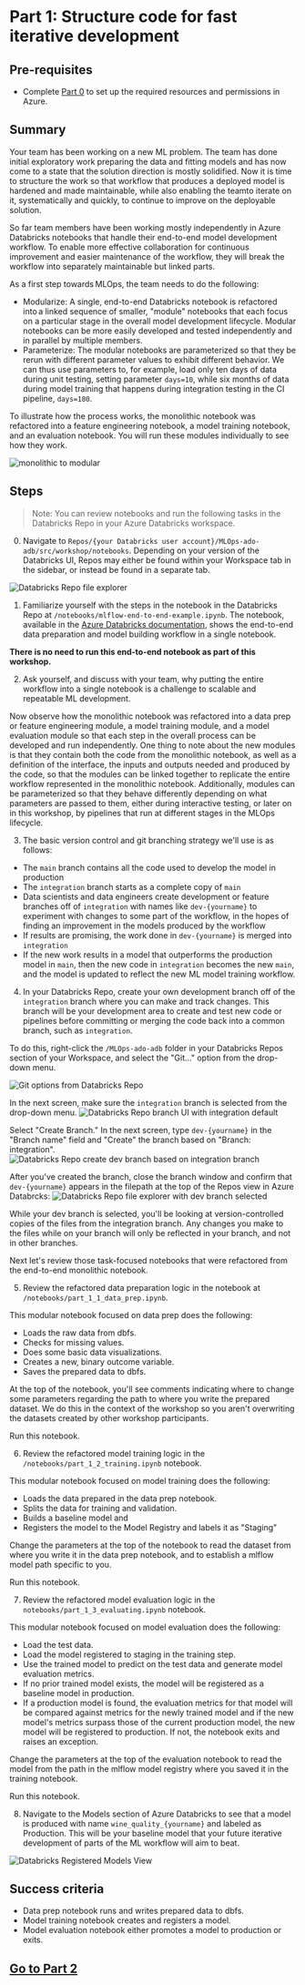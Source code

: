 
# Part 1: Structure code for fast iterative development
## Pre-requisites
- Complete [Part 0](part_0.md) to set up the required resources and permissions in Azure. 


## Summary 
Your team has been working on a new ML problem. The team has done initial exploratory work preparing the data and fitting models and has now come to a state that the solution direction is mostly solidified. Now it is time to structure the work so that workflow that produces a deployed model is hardened and made maintainable, while also enabling the teamto iterate on it, systematically and quickly, to continue to improve on the deployable solution.   

So far team members have been working mostly independently in Azure Databricks notebooks that handle their end-to-end model development workflow. To enable more effective collaboration for continuous improvement and easier maintenance of the workflow, they will break the workflow into separately maintainable but linked parts.

As a first step towards MLOps, the team needs to do the following:  

- Modularize: A single, end-to-end Databricks notebook is refactored into a linked sequence of smaller, "module" notebooks that each focus on a particular stage in the overall model development lifecycle. Modular notebooks can be more easily developed and tested independently and in parallel by multiple members. 
- Parameterize: The modular notebooks are parameterized so that they be rerun with different parameter values to exhibit different behavior. We can thus use parameters to, for example, load only ten days of data during unit testing, setting parameter `days=10`, while six months of data during model training that happens during integration testing in the CI pipeline, `days=180`.

To illustrate how the process works, the monolithic notebook was refactored into a feature engineering notebook, a model training notebook, and an evaluation notebook. You will run these modules individually to see how they work.

 ![monolithic to modular](./images/monolithic_modular.png)

## Steps

> Note: You can review notebooks and run the following tasks in the Databricks Repo in your Azure Databricks workspace. 

0. Navigate to `Repos/{your Databricks user account}/MLOps-ado-adb/src/workshop/notebooks`. Depending on your version of the Databricks UI, Repos may either be found within your Workspace tab in the sidebar, or instead be found in a separate tab.

![Databricks Repo file explorer](images/part_1_db_repo_file_explorer.png)


1. Familiarize yourself with the steps in the
  notebook in the Databricks Repo at `/notebooks/mlflow-end-to-end-example.ipynb`. The notebook, available in the [Azure Databricks documentation](https://learn.microsoft.com/en-us/azure/databricks/mlflow/end-to-end-example), shows the end-to-end data preparation and model building workflow in a single notebook. 
  
  **There is no need to run this end-to-end notebook as part of this workshop.**
   
2. Ask yourself, and discuss with your team, why putting the entire workflow into a single notebook is a challenge to scalable and repeatable ML development.

Now observe how the monolithic notebook was refactored into a data prep or feature engineering module, a model training module, and a model evaluation module so that each step in the overall process can be developed and run independently. One thing to note about the new modules is that they contain both the code from the monolithic notebook, as well as a definition of the interface, the inputs and outputs needed and produced by the code, so that the modules can be linked together to replicate the entire workflow represented in the monolithic notebook. Additionally, modules can be parameterized so that they behave differently depending on what parameters are passed to them, either during interactive testing, or later on in this workshop, by pipelines that run at different stages in the MLOps lifecycle.

3. The basic version control and git branching strategy we'll use is as follows:
- The `main` branch contains all the code used to develop the model in production 
- The `integration` branch starts as a complete copy of `main`
- Data scientists and data engineers create development or feature branches off of `integration` with names like `dev-{yourname}` to experiment with changes to some part of the workflow, in the hopes of finding an improvement in the models produced by the workflow
- If results are promising, the work done in `dev-{yourname}` is merged into `integration`
- If the new work results in a model that outperforms the production model in `main`, then the new code in `integration` becomes the new `main`, and the model is updated to reflect the new ML model training workflow.


4. In your Databricks Repo, create your own development branch off of the `integration` branch where you can make and track changes. This branch will be your development area to create and test new code or pipelines before committing or merging the code back into a common branch, such as `integration`.

To do this, right-click the `/MLOps-ado-adb` folder in your Databricks Repos section of your Workspace, and select the "Git..." option from the drop-down menu.

![Git options from Databricks Repo](images/part_1_git_options_from_adb_repo.png)

In the next screen, make sure the `integration` branch is selected from the drop-down menu.
![Databricks Repo branch UI with integration default](images/part_1_branch_ui_integration.png)

Select "Create Branch." In the next screen, type `dev-{yourname}` in the "Branch name" field and "Create" the branch based on "Branch: integration".
![Databricks Repo create dev branch based on integration branch](images/part_1_adb_create_branch.png)

After you've created the branch, close the branch window and confirm that `dev-{yourname}` appears in the filepath at the top of the Repos view in Azure Databrcks:
![Databricks Repo file explorer with dev branch selected](images/part_1_adb_file_exp_dev.png)

While your dev branch is selected, you'll be looking at version-controlled copies of the files from the integration branch. Any changes you make to the files while on your branch will only be reflected in your branch, and not in other branches. 

Next let's review those task-focused notebooks that were refactored from the end-to-end monolithic notebook.

5. Review the refactored data preparation logic in the notebook at `/notebooks/part_1_1_data_prep.ipynb`.

This modular notebook focused on data prep does the following:

- Loads the raw data from dbfs.
- Checks for missing values.
- Does some basic data visualizations.
- Creates a new, binary outcome variable.
- Saves the prepared data to dbfs.

At the top of the notebook, you'll see comments indicating where to change some parameters regarding the path to where you write the prepared dataset. We do this in the context of the workshop so you aren't overwriting the datasets created by other workshop participants.

Run this notebook.

6. Review the refactored model training logic in the `/notebooks/part_1_2_training.ipynb` notebook. 

This modular notebook focused on model training does the following:

- Loads the data prepared in the data prep notebook.
- Splits the data for training and validation.
- Builds a baseline model and 
- Registers the model to the Model Registry and labels it as "Staging"

Change the parameters at the top of the notebook to read the dataset from where you write it in the data prep notebook, and to establish a mlflow model path specific to you. 

Run this notebook.

7. Review the refactored model evaluation logic in the `notebooks/part_1_3_evaluating.ipynb` notebook.

This modular notebook focused on model evaluation does the following:

- Load the test data.
- Load the model registered to staging in the training step.
- Use the trained model to predict on the test data and generate model evaluation metrics.
- If no prior trained model exists, the model will be registered as a baseline model in production.
- If a production model is found, the evaluation metrics for that model will be compared against metrics for the newly trained model and if the new model's metrics surpass those of the current production model, the new model will be registered to production. If not, the notebook exits and raises an exception. 

Change the parameters at the top of the evaluation notebook to read the model from the path in the mlflow model registry where you saved it in the training notebook.

Run this notebook.

8. Navigate to the Models section of Azure Databricks to see that a model is produced with name `wine_quality_{yourname}` and labeled as Production. This will be your baseline model that your future iterative development of parts of the ML workflow will aim to beat.

![Databricks Registered Models View](images/part_1_model_registry.png)

## Success criteria
- Data prep notebook runs and writes prepared data to dbfs.
- Model training notebook creates and registers a model.
- Model evaluation notebook either promotes a model to production or exits.


## [Go to Part 2](part_2.md)


